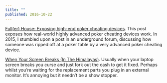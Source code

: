 ```yaml
---
title: ""
published: 2016-10-22
---
```


<a href="https://www.elie.net/blog/security/fuller-house-exposing-high-end-poker-cheating-devices" target="_blank">Full(er) House: Exposing high-end poker cheating devices</a>. This post exposes how real-world highly advanced poker cheating devices work.  In 2015, I stumbled upon a post in an underground forum, discussing how someone was ripped off at a poker table by a very advanced poker cheating device.


<a href="http://tombh.co.uk/when-your-screen-breaks-in-the-himalayas" target="_blank">When Your Screen Breaks (In The Himalayas)</a>. Usually when your laptop screen breaks you curse and just fork out the cash to get it fixed. Perhaps whilst you’re waiting for the replacement parts you plug in an external monitor. It’s annoying but it needn’t be a show stopper.



